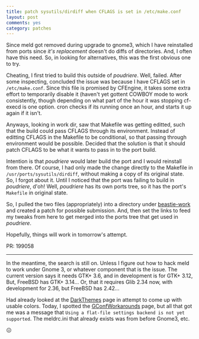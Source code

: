 ```yaml
---
title: patch sysutils/dirdiff when CFLAGS is set in /etc/make.conf
layout: post
comments: yes
category: patches
---
```


Since meld got removed during upgrade to gnome3, which I have reinstalled from ports since _it's replacement_ doesn't do
diffs of directories.  And, I often have this need.  So, in looking for alternatives, this was the first obvious one to try.

Cheating, I first tried to build this outside of _poudriere_.  Well, failed.  After some inspecting, concluded the issue was
because I have CFLAGS set in `/etc/make.conf`.  Since this file is promised by CFEngine, it takes some extra effort to
temporarily disable it (haven't yet gottent COWBOY mode to work consistently, though depending on what part of the hour it
was stopping cf-execd is one option.  cron checks if its running once an hour, and starts it up again if it isn't.

Anyways, looking in work dir, saw that Makefile was getting editted, such that the build could pass CFLAGS through its
environment.  Instead of editting CFLAGS in the Makefile to be conditional, so that passing through environment would be
possible.  Decided that the solution is that it should patch CFLAGS to be what it wants to pass in to the port build.

Intention is that _poudriere_ would later build the port and I would reinstall from there.  Of course, I had only made
the change directly to the Makefile in `/usr/ports/sysutils/dirdiff`, without making a copy of its original state.  So, I
forgot about it.  Until I noticed that the port was failing to build in _poudriere_, d'oh!  Well, _poudriere_ has its own
ports tree, so it has the port's `Makefile` in original state.

So, I pulled the two files (appropriately) into a directory under [beastie-work](https://github.com/TheDreamer/beastie-work)
and created a patch for possible submission.  And, then set the links to feed my tweaks from here to get merged into the
ports tree that get used in _poudriere_.

Hopefully, things will work in tomorrow's attempt.

PR: 199058

-----

In the meantime, the search is still on.  Unless I figure out how to hack meld to work under Gnome 3, or whatever component
that is the issue.  The current version says it needs GTK+ 3.6, and in development is for GTK+ 3.12,  But, FreeBSD has
GTK+ 3.14...  Or, that it requires Glib 2.34 now, with development for 2.36, but FreeBSD has 2.42...

Had already looked at the [DarkThemes](https://wiki.gnome.org/Apps/Meld/DarkThemes) page in attempt to come up with usable
colors.  Today, I spotted the [GConfWorkarounds](https://wiki.gnome.org/Apps/Meld/GConfWorkarounds) page, but all that got
me was a message that `Using a flat-file settings backend is not yet supported`.  The meldrc.ini that already exists was
from before Gnome3, etc.

:confounded:
